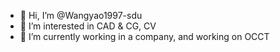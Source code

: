 - 👋 Hi, I’m @Wangyao1997-sdu
- 👀 I’m interested in CAD & CG, CV
- 🌱 I’m currently working in a company, and working on OCCT

<!---
Wangyao1997-sdu/Wangyao1997-sdu is a ✨ special ✨ repository because its `README.md` (this file) appears on your GitHub profile.
You can click the Preview link to take a look at your changes.
--->
